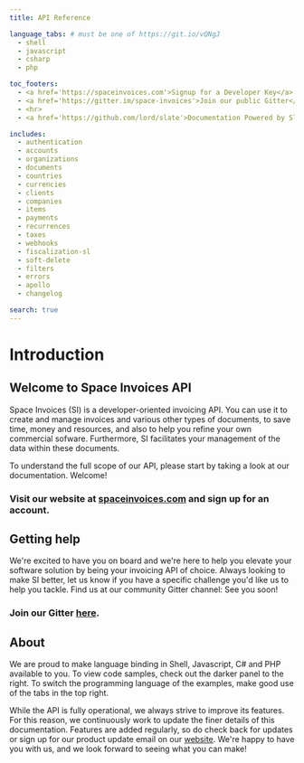 ```yaml
---
title: API Reference

language_tabs: # must be one of https://git.io/vQNgJ
  - shell
  - javascript
  - csharp
  - php

toc_footers:
  - <a href='https://spaceinvoices.com'>Signup for a Developer Key</a>
  - <a href='https://gitter.im/space-invoices'>Join our public Gitter</a>
  - <hr>
  - <a href='https://github.com/lord/slate'>Documentation Powered by Slate</a>

includes:
  - authentication
  - accounts
  - organizations
  - documents
  - countries
  - currencies
  - clients
  - companies
  - items
  - payments
  - recurrences
  - taxes
  - webhooks
  - fiscalization-sl
  - soft-delete
  - filters
  - errors
  - apollo
  - changelog

search: true
---
```


# Introduction

## Welcome to Space Invoices API

Space Invoices (SI) is a developer-oriented invoicing API. You can use it to create and manage invoices and various other types of documents, to save time, money and resources, and also to help you refine your own commercial sofware. Furthermore, SI facilitates your management of the data within these documents.

To understand the full scope of our API, please start by taking a look at our documentation. Welcome!

### Visit our website at [spaceinvoices.com](https://spaceinvoices.com) and sign up for an account.

## Getting help

We're excited to have you on board and we're here to help you elevate your software solution by being your invoicing API of choice.
Always looking to make SI better, let us know if you have a specific challenge you'd like us to help you tackle. Find us at our community Gitter channel: See you soon!

### Join our Gitter [here](https://gitter.im/space-invoices).

## About

We are proud to make language binding in Shell, Javascript, C# and PHP available to you. To view code samples, check out the darker panel to the right. To switch the programming language of the examples, make good use of the tabs in the top right.

While the API is fully operational, we always strive to improve its features. For this reason, we continuously work to update the finer details of this documentation. Features are added regularly, so do check back for updates or sign up for our product update email on our <a href="http://spaceinvoices.com">website</a>. We're happy to have you with us, and we look forward to seeing what you can make!
